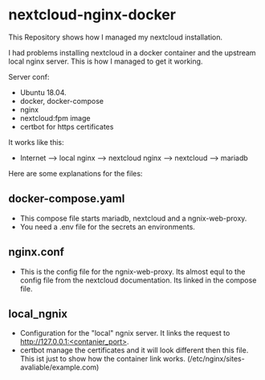 # nextcloud-nginx-docker
This Repository shows how I managed my nextcloud installation.

I had problems installing nextcloud in a docker container and the upstream local nginx server. This is how I managed to get it working.

Server conf:
- Ubuntu 18.04.
- docker, docker-compose
- nginx
- nextcloud:fpm image
- certbot for https certificates

It works like this:
- Internet --> local nginx --> nextcloud nginx --> nextcloud --> mariadb

Here are some explanations for the files:

## docker-compose.yaml
- This compose file starts mariadb, nextcloud and a ngnix-web-proxy.
- You need a .env file for the secrets an environments.

## nginx.conf
- This is the config file for the ngnix-web-proxy. Its almost equl to the config file from the nextcloud documentation. Its linked in the compose file.

## local_ngnix
- Configuration for the "local" ngnix server. It links the request to http://127.0.0.1:<contanier_port>.
- certbot manage the certificates and it will look different then this file. This ist just to show how the container link works. (/etc/nginx/sites-avaliable/example.com)
